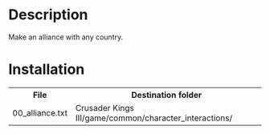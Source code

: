 # Description
Make an alliance with any country.

# Installation
<table style="width:100%">
  <tr>
    <th>File</th>
    <th>Destination folder</th>
  </tr>
  <tr>
    <td>00_alliance.txt</td>
    <td>Crusader Kings III/game/common/character_interactions/</tr>
</table>
